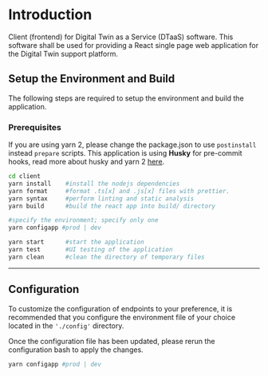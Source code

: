 # Introduction

Client (frontend) for Digital Twin as a Service (DTaaS) software. This software shall be used for providing a React single page web application for the Digital Twin support platform.

## Setup the Environment and Build

The following steps are required to setup the environment and build the application.

### Prerequisites

If you are using yarn 2, please change the package.json to use `postinstall` instead `prepare` scripts. This application is using **Husky** for pre-commit hooks, read more about husky and yarn 2 [here](https://typicode.github.io/husky/#/?id=yarn-2).

```bash
cd client
yarn install    #install the nodejs dependencies
yarn format     #format .ts[x] and .js[x] files with prettier.
yarn syntax     #perform linting and static analysis
yarn build      #build the react app into build/ directory

#specify the environment; specify only one
yarn configapp #prod | dev

yarn start      #start the application
yarn test       #UI testing of the application
yarn clean      #clean the directory of temporary files
```

---

## Configuration

To customize the configuration of endpoints to your preference, it is recommended that you configure the environment file of your choice located in the `'./config'` directory.

Once the configuration file has been updated, please rerun the configuration bash to apply the changes.

```bash
yarn configapp #prod | dev
```
